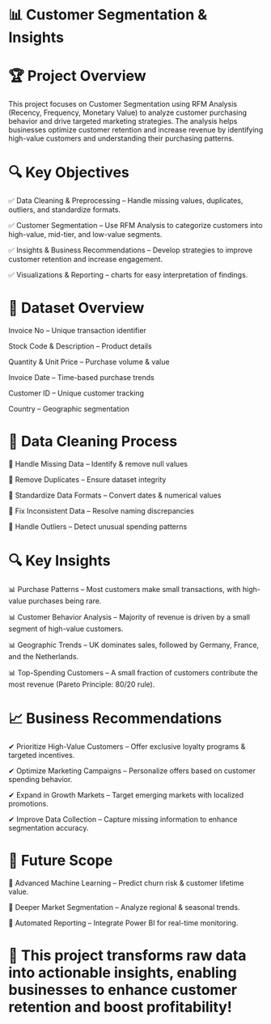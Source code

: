# 📊 Customer Segmentation & Insights

# 🏆 Project Overview

This project focuses on Customer Segmentation using RFM Analysis (Recency, Frequency, Monetary Value) to analyze customer purchasing behavior and drive targeted marketing strategies. The analysis helps businesses optimize customer retention and increase revenue by identifying high-value customers and understanding their purchasing patterns.

# 🔍 Key Objectives

✅ Data Cleaning & Preprocessing – Handle missing values, duplicates, outliers, and standardize formats.

✅ Customer Segmentation – Use RFM Analysis to categorize customers into high-value, mid-tier, and low-value segments.

✅ Insights & Business Recommendations – Develop strategies to improve customer retention and increase engagement.

✅ Visualizations & Reporting –  charts for easy interpretation of findings.


# 📂 Dataset Overview

Invoice No – Unique transaction identifier

Stock Code & Description – Product details

Quantity & Unit Price – Purchase volume & value

Invoice Date – Time-based purchase trends

Customer ID – Unique customer tracking

Country – Geographic segmentation

# 🔄 Data Cleaning Process

🚀 Handle Missing Data – Identify & remove null values

🚀 Remove Duplicates – Ensure dataset integrity

🚀 Standardize Data Formats – Convert dates & numerical values

🚀 Fix Inconsistent Data – Resolve naming discrepancies

🚀 Handle Outliers – Detect unusual spending patterns

# 🔍 Key Insights

📊 Purchase Patterns – Most customers make small transactions, with high-value purchases being rare.

📊 Customer Behavior Analysis – Majority of revenue is driven by a small segment of high-value customers.

📊 Geographic Trends – UK dominates sales, followed by Germany, France, and the Netherlands.

📊 Top-Spending Customers – A small fraction of customers contribute the most revenue (Pareto Principle: 80/20 rule).

# 📈 Business Recommendations

✔ Prioritize High-Value Customers – Offer exclusive loyalty programs & targeted incentives.

✔ Optimize Marketing Campaigns – Personalize offers based on customer spending behavior.

✔ Expand in Growth Markets – Target emerging markets with localized promotions.

✔ Improve Data Collection – Capture missing information to enhance segmentation accuracy.

# 🔮 Future Scope

🔹 Advanced Machine Learning – Predict churn risk & customer lifetime value.

🔹 Deeper Market Segmentation – Analyze regional & seasonal trends.

🔹 Automated Reporting – Integrate Power BI for real-time monitoring.

# 🚀 This project transforms raw data into actionable insights, enabling businesses to enhance customer retention and boost profitability!


